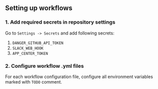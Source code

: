 ## Setting up workflows

### 1. Add required secrets in repository settings
Go to `Settings -> Secrets` and add following secrets:

1. `DANGER_GITHUB_API_TOKEN`
2. `SLACK_WEB_HOOK`
3. `APP_CENTER_TOKEN`

### 2. Configure workflow .yml files

For each workflow configuration file, configure all environment variables marked with `TODO` comment.